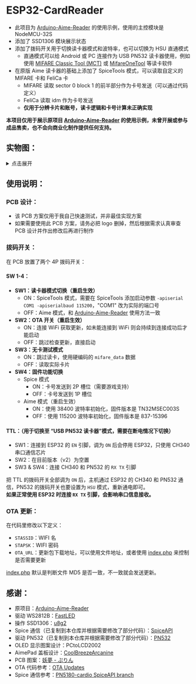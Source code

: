 # ESP32-CardReader

- 此项目为 [Arduino-Aime-Reader](https://github.com/Sucareto/Arduino-Aime-Reader) 的使用示例，使用的主控模块是 NodeMCU-32S
- 添加了 SSD1306 模块展示状态
- 添加了拨码开关用于切换读卡器模式和波特率，也可以切换为 HSU 直通模式
  - 直通模式可以给 Android 或 PC 连接作为 USB PN532 读卡器使用，例如使用 [MIFARE Classic Tool (MCT)](https://github.com/ikarus23/MifareClassicTool) 或 [MifareOneTool](https://github.com/xcicode/MifareOneTool) 等读卡软件
- 在原版 Aime 读卡器的基础上添加了 SpiceTools 模式，可以读取自定义的 MIFARE 卡和 FeliCa 卡
  - MIFARE 读取 sector 0 block 1 的前半部分作为卡号发送（可以通过代码定义）
  - FeliCa 读取 idm 作为卡号发送
  - **仅用于分辨卡片和账号，读卡逻辑和卡号计算未正确实现**

**本项目仅用于展示原项目 [Arduino-Aime-Reader](https://github.com/Sucareto/Arduino-Aime-Reader) 的使用示例，未曾开展或参与成品售卖，也不会向商业化制作提供任何支持。**


## 实物图：
<details><summary>点击展开</summary>
  
![读卡器](https://user-images.githubusercontent.com/28331534/170975617-4c0de22a-8daa-4263-a6b7-a09e974af1d3.jpg)
![拨码开关](https://user-images.githubusercontent.com/28331534/170975647-94706142-f535-4d15-8fc0-86bf5a60257b.jpg)

https://user-images.githubusercontent.com/28331534/170975661-137f3474-f61a-4a4d-8ec2-b13b3c165761.mp4

</details>

## 使用说明：

### PCB 设计：
- 该 PCB 方案仅用于我自己快速测试，并非最佳实现方案
- 如果需要使用此 PCB 方案，请务必把 logo 删掉，然后根据需求认真审查 PCB 设计并作出修改后再进行制作


### 拨码开关：
在 PCB 放置了两个 4P 拨码开关：

#### SW 1-4：
- **SW1：读卡器模式切换（重启生效）**
  - ON：SpiceTools 模式，需要在 SpiceTools 添加启动参数 `-apiserial COM1 -apiserialbaud 115200`，"COM1" 改为实际的端口号
  - OFF：Aime 模式，和 [Arduino-Aime-Reader](https://github.com/Sucareto/Arduino-Aime-Reader) 使用方法一致
- **SW2：OTA 开关（重启生效）**
  - ON：连接 WiFi 获取更新，如未能连接到 WiFi 则会持续到连接成功后才能启动
  - OFF：跳过检查更新，直接启动
- **SW3：无卡测试模式**
  - ON：跳过读卡，使用硬编码的 `mifare_data` 数据
  - OFF：读取实际卡片
- **SW4：固件功能切换**
  - Spice 模式
    - ON：卡号发送到 2P 槽位（需要游戏支持）
    - OFF：卡号发送到 1P 槽位
  - Aime 模式（重启生效）
    - ON：使用 38400 波特率初始化，固件版本是 TN32MSEC003S
    - OFF：使用 115200 波特率初始化，固件版本是 837-15396

#### TTL：（用于切换至 “USB PN532 读卡器”模式，需要在断电情况下切换）
- SW1：连接到 ESP32 的 `EN` 引脚，调为 `ON` 后会停用 ESP32，只使用 CH340 串口通信芯片
- SW2：在目前版本（v2）为空置
- SW3 & SW4：连接 CH340 和 PN532 的 `RX TX` 引脚

把 TTL 的拨码开关全部调为 `ON` 后，主机通过 ESP32 的 CH340 和 PN532 通信，PN532 的拨码开关也要设置为 `HSU` 模式，重新通电即可。  
**如果正常使用 ESP32 时连接 `RX TX` 引脚，会影响串口信息接收。**  


### OTA 更新：
在代码里修改以下定义：
- `STASSID`：WIFI 名
- `STAPSK`：WIFI 密码
- `OTA_URL`：更新包下载地址，可以使用文件地址，或者使用 [index.php](OTA/index.php) 来控制是否需要更新

[index.php](OTA/index.php) 默认是判断文件 MD5 是否一致，不一致就会发送更新。

## 感谢：

- 原项目：[Arduino-Aime-Reader](https://github.com/Sucareto/Arduino-Aime-Reader)
- 驱动 WS2812B：[FastLED](https://github.com/FastLED/FastLED)
- 操作 SSD1306：[u8g2](https://github.com/olikraus/u8g2)
- Spice 通信（已复制到本仓库并根据需要修改了部分代码）：[SpiceAPI](https://github.com/spicetools/spicetools/tree/master/api/resources/arduino) 
- 驱动 PN532（已复制到本仓库并根据需要修改了部分代码）：[PN532](https://github.com/elechouse/PN532)
- OLED 显示图案设计：PCtoLCD2002
- AimePad 盖板设计：[CoolBreezeArcanine](https://github.com/CoolBreezeArcanine)
- PCB 图案：[妖夢 - ぷりん](https://www.pixiv.net/artworks/87578487)
- OTA 代码参考：[OTA Updates](https://arduino-esp8266.readthedocs.io/en/latest/ota_updates/readme.html#http-server)
- Spice 通信参考：[PN5180-cardio SpiceAPI branch](https://github.com/CrazyRedMachine/PN5180-cardio/tree/SpiceAPI)
